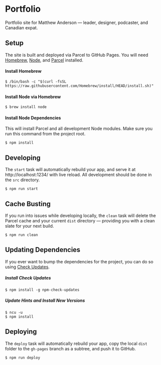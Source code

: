 # Portfolio

Portfolio site for Matthew Anderson — leader, designer, podcaster, and Canadian expat.

## Setup

The site is built and deployed via Parcel to GitHub Pages. You will need [Homebrew](https://brew.sh/), [Node](https://nodejs.org/en/download/package-manager), and [Parcel](https://parceljs.org/) installed.

#### Install Homebrew

`$ /bin/bash -c "$(curl -fsSL https://raw.githubusercontent.com/Homebrew/install/HEAD/install.sh)"`

#### Install Node via Homebrew

`$ brew install node`

#### Install Node Dependencies

This will install Parcel and all development Node modules. Make sure you run this command from the project root.

`$ npm install`

## Developing

The `start` task will automatically rebuild your app, and serve it at http://localhost:1234/ with live reload. All development should be done in the `src` directory.

`$ npm run start`

## Cache Busting

If you run into issues while developing locally, the `clean` task will delete the Parcel cache and your current `dist` directory — providing you with a clean slate for your next build.

`$ npm run clean`

## Updating Dependencies

If you ever want to bump the dependencies for the project, you can do so using [Check Updates](https://www.npmjs.com/package/npm-check-updates).

##### Install Check Updates

`$ npm install -g npm-check-updates`

##### Update Hints and Install New Versions

```
$ ncu -u
$ npm install
```

## Deploying

The `deploy` task will automatically rebuild your app, copy the local `dist` folder to the `gh-pages` branch as a subtree, and push it to GitHub.

`$ npm run deploy`
